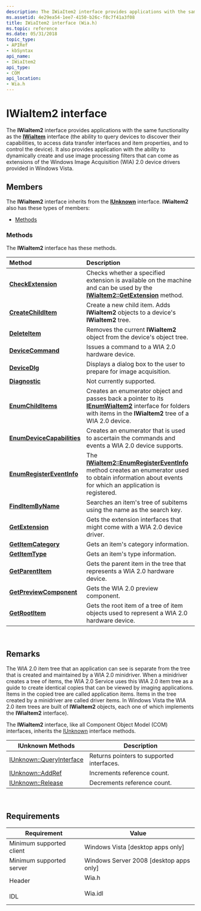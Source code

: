 ```yaml
---
description: The IWiaItem2 interface provides applications with the same functionality as the IWiaItem interface (the ability to query devices to discover their capabilities, to access data transfer interfaces and item properties, and to control the device).
ms.assetid: 4e29ea54-1ee7-4150-b26c-f8c7f41a3f08
title: IWiaItem2 interface (Wia.h)
ms.topic: reference
ms.date: 05/31/2018
topic_type: 
- APIRef
- kbSyntax
api_name: 
- IWiaItem2
api_type: 
- COM
api_location: 
- Wia.h
---
```


# IWiaItem2 interface

The **IWiaItem2** interface provides applications with the same functionality as the [**IWiaItem**](/windows/desktop/api/wia_xp/nn-wia_xp-iwiaitem) interface (the ability to query devices to discover their capabilities, to access data transfer interfaces and item properties, and to control the device). It also provides application with the ability to dynamically create and use image processing filters that can come as extensions of the Windows Image Acquisition (WIA) 2.0 device drivers provided in Windows Vista.

## Members

The **IWiaItem2** interface inherits from the [**IUnknown**](/windows/win32/api/unknwn/nn-unknwn-iunknown) interface. **IWiaItem2** also has these types of members:

-   [Methods](#methods)

### Methods

The **IWiaItem2** interface has these methods.



| Method                                                                  | Description                                                                                                                                                                                                  |
|:------------------------------------------------------------------------|:-------------------------------------------------------------------------------------------------------------------------------------------------------------------------------------------------------------|
| [**CheckExtension**](-wia-iwiaitem2-checkextension.md)                 | Checks whether a specified extension is available on the machine and can be used by the [**IWiaItem2::GetExtension**](-wia-iwiaitem2-getextension.md) method. <br/>                                   |
| [**CreateChildItem**](-wia-iwiaitem2-createchilditem.md)               | Create a new child item. Adds **IWiaItem2** objects to a device's **IWiaItem2** tree. <br/>                                                                                                            |
| [**DeleteItem**](-wia-iwiaitem2-deleteitem.md)                         | Removes the current **IWiaItem2** object from the device's object tree. <br/>                                                                                                                          |
| [**DeviceCommand**](-wia-iwiaitem2-devicecommand.md)                   | Issues a command to a WIA 2.0 hardware device. <br/>                                                                                                                                                   |
| [**DeviceDlg**](-wia-iwiaitem2-devicedlg.md)                           | Displays a dialog box to the user to prepare for image acquisition. <br/>                                                                                                                              |
| [**Diagnostic**](-wia-iwiaitem2-diagnostic.md)                         | Not currently supported.<br/>                                                                                                                                                                          |
| [**EnumChildItems**](-wia-iwiaitem2-enumchilditems.md)                 | Creates an enumerator object and passes back a pointer to its [**IEnumWiaItem2**](-wia-ienumwiaitem2.md) interface for folders with items in the **IWiaItem2** tree of a WIA 2.0 device. <br/>        |
| [**EnumDeviceCapabilities**](-wia-iwiaitem2-enumdevicecapabilities.md) | Creates an enumerator that is used to ascertain the commands and events a WIA 2.0 device supports. <br/>                                                                                               |
| [**EnumRegisterEventInfo**](-wia-iwiaitem2-enumregistereventinfo.md)   | The [**IWiaItem2::EnumRegisterEventInfo**](-wia-iwiaitem2-enumregistereventinfo.md) method creates an enumerator used to obtain information about events for which an application is registered.<br/> |
| [**FindItemByName**](-wia-iwiaitem2-finditembyname.md)                 | Searches an item's tree of subitems using the name as the search key. <br/>                                                                                                                            |
| [**GetExtension**](-wia-iwiaitem2-getextension.md)                     | Gets the extension interfaces that might come with a WIA 2.0 device driver. <br/>                                                                                                                      |
| [**GetItemCategory**](-wia-iwiaitem2-getitemcategory.md)               | Gets an item's category information. <br/>                                                                                                                                                             |
| [**GetItemType**](-wia-iwiaitem2-getitemtype.md)                       | Gets an item's type information. <br/>                                                                                                                                                                 |
| [**GetParentItem**](-wia-iwiaitem2-getparentitem.md)                   | Gets the parent item in the tree that represents a WIA 2.0 hardware device. <br/>                                                                                                                      |
| [**GetPreviewComponent**](-wia-iwiaitem2-getpreviewcomponent.md)       | Gets the WIA 2.0 preview component.<br/>                                                                                                                                                               |
| [**GetRootItem**](-wia-iwiaitem2-getrootitem.md)                       | Gets the root item of a tree of item objects used to represent a WIA 2.0 hardware device. <br/>                                                                                                        |



 

## Remarks

The WIA 2.0 item tree that an application can see is separate from the tree that is created and maintained by a WIA 2.0 minidriver. When a minidriver creates a tree of items, the WIA 2.0 Service uses this WIA 2.0 item tree as a guide to create identical copies that can be viewed by imaging applications. Items in the copied tree are called application items. Items in the tree created by a minidriver are called driver items. In Windows Vista the WIA 2.0 item trees are built of **IWiaItem2** objects, each one of which implements the **IWiaItem2** interface).

The **IWiaItem2** interface, like all Component Object Model (COM) interfaces, inherits the [IUnknown](/windows/win32/api/unknwn/nn-unknwn-iunknown) interface methods.



| IUnknown Methods                                        | Description                               |
|---------------------------------------------------------|-------------------------------------------|
| [IUnknown::QueryInterface](/windows/win32/api/unknwn/nf-unknwn-iunknown-queryinterface(q)) | Returns pointers to supported interfaces. |
| [IUnknown::AddRef](/windows/win32/api/unknwn/nf-unknwn-iunknown-addref)                 | Increments reference count.               |
| [IUnknown::Release](/windows/win32/api/unknwn/nf-unknwn-iunknown-release)               | Decrements reference count.               |



 

## Requirements



| Requirement | Value |
|-------------------------------------|------------------------------------------------------------------------------------|
| Minimum supported client<br/> | Windows Vista \[desktop apps only\]<br/>                                     |
| Minimum supported server<br/> | Windows Server 2008 \[desktop apps only\]<br/>                               |
| Header<br/>                   | <dl> <dt>Wia.h</dt> </dl>   |
| IDL<br/>                      | <dl> <dt>Wia.idl</dt> </dl> |



 

 

